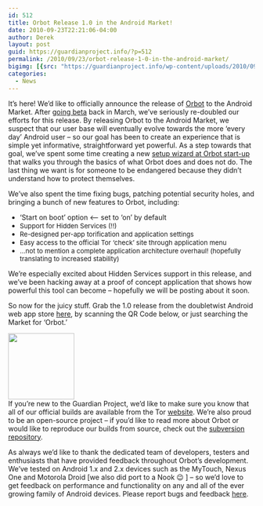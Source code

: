 ```yaml
---
id: 512
title: Orbot Release 1.0 in the Android Market!
date: 2010-09-23T22:21:06-04:00
author: Derek
layout: post
guid: https://guardianproject.info/?p=512
permalink: /2010/09/23/orbot-release-1-0-in-the-android-market/
bigimg: [{src: "https://guardianproject.info/wp-content/uploads/2010/09/qr_orbot-64x64.png",}]
categories:
  - News
---
```

It’s here! We’d like to officially announce the release of [Orbot](https://guardianproject.info/apps/orbot/) to the Android Market. After [going beta](https://guardianproject.info/2010/03/04/orbot-goes-beta/) back in March, we’ve seriously re-doubled our efforts for this release. By releasing Orbot to the Android Market, we suspect that our user base will eventually evolve towards the more ‘every day’ Android user – so our goal has been to create an experience that is simple yet informative, straightforward yet powerful. As a step towards that goal, we’ve spent some time creating a new [setup wizard at Orbot start-up](https://guardianproject.info/2010/07/29/orbot-update-new-setup-wizard-at-startup/) that walks you through the basics of what Orbot does and does not do. The last thing we want is for someone to be endangered because they didn’t understand how to protect themselves.

We’ve also spent the time fixing bugs, patching potential security holes, and bringing a bunch of new features to Orbot, including:

  * ‘Start on boot’ option <– set to ‘on’ by default
  * <span style="font-size: 13.1944px;">Support for Hidden Services (!!)</span>
  * <span style="font-size: 13.1944px;">Re-designed per-app torification and application settings</span>
  * <span style="font-size: 13.1944px;">Easy access to the official Tor ‘check’ site through application menu</span>
  * <span style="font-size: 13.1944px;">…not to mention a complete application architecture overhaul! (hopefully translating to increased stability)</span>

We’re especially excited about Hidden Services support in this release, and we’ve been hacking away at a proof of concept application that shows how powerful this tool can become – hopefully we will be posting about it soon.

So now for the juicy stuff. Grab the 1.0 release from the doubletwist Android web app store [here](http://www.doubletwist.com/apps/android/orbot-tor-on-android/-8175007413332940359), by scanning the QR Code below, or just searching the Market for ‘Orbot.’

[<img class="aligncenter size-full wp-image-526" title="qr_orbot" src="https://guardianproject.info/wp-content/uploads/2010/09/qr_orbot.png" alt="" width="135" height="135" srcset="https://guardianproject.info/wp-content/uploads/2010/09/qr_orbot.png 135w, https://guardianproject.info/wp-content/uploads/2010/09/qr_orbot-64x64.png 64w" sizes="(max-width: 135px) 100vw, 135px" />](https://guardianproject.info/wp-content/uploads/2010/09/qr_orbot.png)  
If you’re new to the Guardian Project, we’d like to make sure you know that all of our official builds are available from the Tor [website](http://www.torproject.org/dist/android/). We’re also proud to be an open-source project – if you’d like to read more about Orbot or would like to reproduce our builds from source, check out the [subversion repository](https://svn.torproject.org/svn/projects/android/trunk/Orbot/).

As always we’d like to thank the dedicated team of developers, testers and enthusiasts that have provided feedback throughout Orbot’s development. We’ve tested on Android 1.x and 2.x devices such as the MyTouch, Nexus One and Motorola Droid [we also did port to a Nook 😉 ] – so we’d love to get feedback on performance and functionality on any and all of the ever growing family of Android devices. Please report bugs and feedback [here](https://trac.torproject.org/projects/tor).